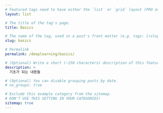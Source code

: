 ```yaml
---
# Featured tags need to have either the `list` or `grid` layout (PRO only).
layout: list

# The title of the tag's page.
title: Basics

# The name of the tag, used in a post's front matter (e.g. tags: [<slug>]).
slug: basics

# Permalink
permalink: /deeplearning/basics/

# (Optional) Write a short (~150 characters) description of this featured tag.
description: >
  기초가 되는 내용들

# (Optional) You can disable grouping posts by date.
# no_groups: true

# Exclude this example category from the sitemap.
# DON'T USE THIS SETTING IN YOUR CATEGORIES!
sitemap: true
---
```

